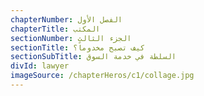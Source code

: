 ```yaml
---
chapterNumber: الفصل الأول
chapterTitle: المكتب
sectionNumber: الجزء الثالث
sectionTitle: كيف تصبح مخدوماً؟
sectionSubTitle: السلطة في خدمة السوق
divId: lawyer
imageSource: /chapterHeros/c1/collage.jpg
---
```

